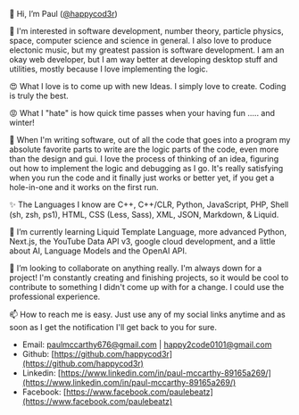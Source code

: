 👋 Hi, I’m Paul ([@happycod3r](https://www.github.com/happycod3r))

👀 I'm interested in software development, number theory, particle physics, space, computer science and science in general.
I also love to produce electonic music, but my greatest passion is software development. I am an okay web developer, but
I am way better at developing desktop stuff and utilities, mostly because I love implementing the logic.

😍 What I love is to come up with new Ideas. I simply love to create. Coding is truly the best.

😡 What I "hate" is how quick time passes when your having fun ..... and winter!

💞️ When I'm writing software, out of all the code that goes into a program my absolute favorite parts to write are the logic
parts of the code, even more than the design and gui. I love the process of thinking of an idea, figuring out how to implement
the logic and debugging as I go. It's really satisfying when you run the code and it finally just works or better yet, if
you get a hole-in-one and it works on the first run.    

✨ The Languages I know are C++, C++/CLR, Python, JavaScript, PHP, Shell (sh, zsh, ps1), HTML, CSS (Less, Sass), XML, JSON, 
Markdown, & Liquid.

🌱 I’m currently learning Liquid Template Language, more advanced Python, Next.js, the YouTube Data API v3, google cloud development,
and a little about AI, Language Models and the OpenAI API.

💞️ I’m looking to collaborate on anything really. I'm always down for a project! I'm constantly creating and finishing projects,
so it would be cool to contribute to something I didn't come up with for a change. I could use the professional experience.

📫 How to reach me is easy. Just use any of my social links anytime and as soon as I get the notification I'll get back to 
you for sure. 
- Email: [paulmccarthy676@gmail.com](mailto:paulmccarthy676@gmail.com) | [happy2code0101@gmail.com](happy2code0101@gmail.com)
- Github: [https://github.com/happycod3r](https://github.com/happycod3r)
- Linkedin: [https://www.linkedin.com/in/paul-mccarthy-89165a269/](https://www.linkedin.com/in/paul-mccarthy-89165a269/)
- Facebook: [https://www.facebook.com/paulebeatz](https://www.facebook.com/paulebeatz)

<!---
happycod3r/happycod3r is a ✨ special ✨ repository because its `README.md` (this file) appears on your GitHub profile.
You can click the Preview link to take a look at your changes.
--->
